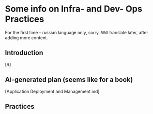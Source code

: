 # Some info on Infra- and Dev- Ops Practices
For the first time - russian language only, sorry.
Will translate later, after adding more content.

## Introduction
[R]
## Ai-generated plan (seems like for a book)
[Application Deployment and Management.md]

## Practices

